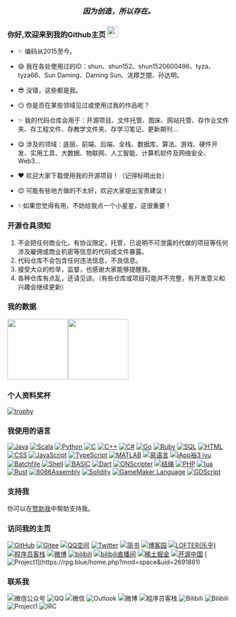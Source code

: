 <div align="center">
  <font><h3><i>因为创造，所以存在。</i></h3><font>
</div>
 
### 你好,欢迎来到我的Github主页 <img src="https://media.giphy.com/media/hvRJCLFzcasrR4ia7z/giphy.gif" width="25px">
    
  -  ✨ 编码从2015至今。  
    
  -  😄 我在各处使用过的ID：shun、shun152、shun1520600496、tyza、tyza66、Sun Daming、Daming Sun、洮羱芝闇、孙达明。  
    
  -  😎 没错，这些都是我。  
    
  -  😏 你是否在某些领域见过或使用过我的作品呢？  

  -  ✨ 我的代码仓库会用于：开源项目、文件托管、图床、网站托管、存作业文件夹、存工程文件、存教学文件夹、存学习笔记、更新期刊...  
    
  -  😋 涉及的领域：底层、前端、后端、全栈、数据库、算法、游戏、硬件开发、实用工具、大数据、物联网、人工智能、计算机软件及网络安全、Web3... 
    
  -  ❤️ 欢迎大家下载使用我的开源项目！（记得标明出处）    
    
  -  😊 可能有些地方做的不太好，欢迎大家提出宝贵建议！  
    
  - ✨如果您觉得有用，不妨给我点一个小星星，这很重要！  

### 开源仓具须知

  1. 不会把任何商业化，有协议限定，托管，已说明不可泄露的代做的项目等任何涉及雇佣或商业机密等信息的代码或文件暴露。  
  2. 代码仓库不会包含任何违法信息，不良信息。  
  3. 接受大众的检举，监督，也感谢大家能够提醒我。
  4. 各种仓库有点乱，还请见谅。（有些仓库或项目可能并不完整，有开发意义和兴趣会继续更新）

### 我的数据
<img align="" height="137px" src="https://github-readme-stats.vercel.app/api?username=tyza66&hide_title=true&hide_border=true&show_icons=true&include_all_commits=true&line_height=21&bg_color=0,EC6C6C,FFD479,FFFC79,73FA79&theme=graywhite&locale=cn" /><img align="" height="137px" src="https://github-readme-stats.vercel.app/api/top-langs/?username=tyza66&hide_title=true&hide_border=true&layout=compact&bg_color=0,73FA79,73FDFF,D783FF&theme=graywhite&locale=cn" />

### 个人资料奖杯

[![trophy](https://github-profile-trophy.vercel.app/?username=tyza66&theme=gruvbox&column=-1)](https://github.com/ryo-ma/github-profile-trophy)
    
### 我使用的语言
[![Java](https://img.shields.io/badge/java-black?style=for-the-badge&logo=openjdk)](https://github.com/tyza66)
[![Scala](https://img.shields.io/badge/scala-black?style=for-the-badge&logo=scala)](https://github.com/tyza66)
[![Python](https://img.shields.io/badge/python-black?style=for-the-badge&logo=python)](https://github.com/tyza66)
[![C](https://img.shields.io/badge/c-black?style=for-the-badge&logo=c)](https://github.com/tyza66)
[![C++](https://img.shields.io/badge/c++-black?style=for-the-badge&logo=cplusplus)](https://github.com/tyza66)
[![C#](https://img.shields.io/badge/c%23-black?style=for-the-badge&logo=c-sharp)](https://github.com/tyza66)
[![Go](https://img.shields.io/badge/go-black?style=for-the-badge&logo=go)](https://github.com/tyza66)
[![Ruby](https://img.shields.io/badge/ruby-black?style=for-the-badge&logo=ruby)](https://github.com/tyza66)
[![SQL](https://img.shields.io/badge/sql-black?style=for-the-badge&logo=mysql)](https://github.com/tyza66)
[![HTML](https://img.shields.io/badge/html-black?style=for-the-badge&logo=html5)](https://github.com/tyza66)
[![CSS](https://img.shields.io/badge/css-black?style=for-the-badge&logo=css3)](https://github.com/tyza66)
[![JavaScript](https://img.shields.io/badge/javascript-black?style=for-the-badge&logo=javascript)](https://github.com/tyza66)
[![TypeScript](https://img.shields.io/badge/TypeScript-black?style=for-the-badge&logo=typescript)](https://github.com/tyza66)
[![MATLAB](https://img.shields.io/badge/matlab-black?style=for-the-badge&logo=mathworks)](https://github.com/tyza66)
[![易语言](https://img.shields.io/badge/易语言-black?style=for-the-badge&logo=e)](https://github.com/tyza66)
[![iApp裕3 iyu](https://img.shields.io/badge/iApp%E8%A3%953%20iyu-black?style=for-the-badge&logo=iapp)](https://github.com/tyza66)
[![Batchfile](https://img.shields.io/badge/Batchfile-black?style=for-the-badge&logo=batchfile)](https://github.com/tyza66)
[![Shell](https://img.shields.io/badge/Shell-black?style=for-the-badge&logo=shell)](https://github.com/tyza66)
[![BASIC](https://img.shields.io/badge/BASIC-black?style=for-the-badge&logo=basic)](https://github.com/tyza66)
[![Dart](https://img.shields.io/badge/Dart-black?style=for-the-badge&logo=dart)](https://github.com/tyza66)
[![ONScripter](https://img.shields.io/badge/ONScripter-black?style=for-the-badge&logo=ONScripter)](https://github.com/tyza66)
[![结绳](https://img.shields.io/badge/结绳-black?style=for-the-badge&logo=jiesheng)](https://github.com/tyza66)
[![PHP](https://img.shields.io/badge/PHP-black?style=for-the-badge&logo=PHP)](https://github.com/tyza66)
[![lua](https://img.shields.io/badge/lua-black?style=for-the-badge&logo=lua)](https://github.com/tyza66)
[![Rust](https://img.shields.io/badge/rust-black?style=for-the-badge&logo=rust)](https://github.com/tyza66)
[![8086Assembly](https://img.shields.io/badge/8086%20Assembly-black?style=for-the-badge&logo=assembly)](https://github.com/tyza66)
[![Solidity](https://img.shields.io/badge/Solidity-black?style=for-the-badge&logo=ethereum)](https://github.com/tyza66)
[![GameMaker Language](https://img.shields.io/badge/GML-black?style=for-the-badge&logo=gamemaker)](https://github.com/tyza66)
[![GDScript](https://img.shields.io/badge/GDScript-black?style=for-the-badge&logo=godotengine)](https://github.com/tyza66)
    
### 支持我

你可以在[赞助我](https://github.com/tyza66/SponsorMe)中帮助支持我。
    
### 访问我的主页

[![GitHub](https://img.shields.io/badge/GitHub-black?logo=github)](https://github.com/tyza66)
[![Gitee](https://img.shields.io/badge/Gitee-red?logo=gitee)](https://gitee.com/tyza66)
[![QQ空间](https://img.shields.io/badge/QQ%E7%A9%BA%E9%97%B4-yellow?logo=qzone)](https://user.qzone.qq.com/1520600496/)
[![Twitter](https://img.shields.io/badge/Twitter-blue?logo=twitter)](https://twitter.com/tyza666)
[![简书](https://img.shields.io/badge/%E7%AE%80%E4%B9%A6-orange?logo=jianshu)](https://www.jianshu.com/u/1f207eab0829)
[![博客园](https://img.shields.io/badge/%E5%8D%9A%E5%AE%A2%E5%9B%AD-green?logo=cnblogs)](https://www.cnblogs.com/tyza66/)
[![LOFTER(乐乎)](https://img.shields.io/badge/LOFTER(%E4%B9%90%E4%B9%8E)-purple?logo=lofter)](https://shun152.lofter.com/)
[![程序员客栈](https://img.shields.io/badge/程序员客栈-blue?logo=proginn)](https://jishuin.proginn.com/u/616854)
[![微博](https://img.shields.io/badge/微博-red?logo=weibo)](https://weibo.com/u/7483051117)
[![bilibili](https://img.shields.io/badge/Bilibili-pink?logo=bilibili)](https://space.bilibili.com/70882217)
[![bilibili直播间](https://img.shields.io/badge/Bilibili直播间-pink?logo=bilibili-live)](https://live.bilibili.com/22569456?broadcast_type=0&is_room_feed=1&spm_id_from=333.999.0.0)
[![稀土掘金](https://img.shields.io/badge/稀土掘金-yellow?logo=juejin)](https://juejin.cn/user/4416095108995575)
[![开源中国](https://img.shields.io/badge/开源中国-green?logo=oschina)](https://my.oschina.net/u/5818773)
[![Project1](https://img.shields.io/badge/Project1-blue?)](https://rpg.blue/home.php?mod=space&uid=2691881)

### 联系我

![微信公众号](https://img.shields.io/badge/微信公众号-cxysdm96-green?logo=wechat)
![QQ](https://img.shields.io/badge/QQ-1520600496-blue?logo=tencent-qq)
![微信](https://img.shields.io/badge/%E5%BE%AE%E4%BF%A1-tyza66-green?logo=wechat)
![Outlook](https://img.shields.io/badge/Outlook-shun__@outlook.com-orange?logo=microsoft-outlook)
![微博](https://img.shields.io/badge/微博-@孙达明_tyza66-red?logo=sina-weibo)
![程序员客栈](https://img.shields.io/badge/程序员客栈-616854-blue?logo=proginn)
![Bilibili](https://img.shields.io/badge/Bilibili-洮羱芝闇-pink?logo=bilibili)
![Bilibili](https://img.shields.io/badge/Bilibili直播号-孙达明_tyza66-pink?logo=bilibili-live)
![Project1](https://img.shields.io/badge/Project1-shun1520-blue?)
![IRC](https://img.shields.io/badge/IRC-tyza66-pink?)

